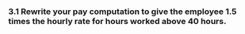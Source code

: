 ### 3.1 Rewrite your pay computation to give the employee 1.5 times the hourly rate for hours worked above 40 hours. 
